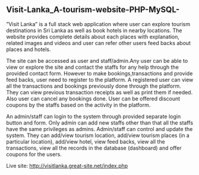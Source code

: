## Visit-Lanka_A-tourism-website-PHP-MySQL-

”Visit Lanka” is a full stack web application where user can explore tourism destinations in Sri Lanka as well as book hotels in nearby locations. The website provides complete details about each places with explanation, related images and videos and user
can refer other users feed backs about places and hotels.


The site can be accessed as user and staff/admin.Any user can be able to view or explore the site and contact the staffs for any help
through the provided contact form. However to make bookings,transactions and provide
feed backs, user need to register to the platform. A registered user can view all the
transactions and bookings previously done through the platform. They can view previous
transaction receipts as well as print them if needed. Also user can cancel any bookings
done. User can be offered discount coupons by the staffs based on the activity in the
platform.


An admin/staff can login to the system through provided separate login button and
form. Only admin can add new staffs other than that all the staffs have the same privileges as admins. Admin/staff can control and update the system. They can add/view tourism location, add/view tourism places (in a particular location), add/view hotel, view feed backs, view all the transactions, view all the records in the database (dashboard) and offer coupons for the users.

Live site: http://visitlanka.great-site.net/index.php
